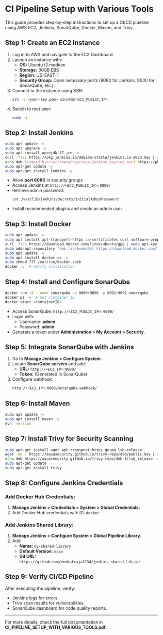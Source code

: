 # CI Pipeline Setup with Various Tools

This guide provides step-by-step instructions to set up a CI/CD pipeline using AWS EC2, Jenkins, SonarQube, Docker, Maven, and Trivy.

## Step 1: Create an EC2 Instance

1. Log in to AWS and navigate to the EC2 Dashboard.
2. Launch an instance with:
   - **OS:** Ubuntu t2.medium
   - **Storage:** 30GB EBS
   - **Region:** US-EAST-1
   - **Security Group:** Open necessary ports (8080 for Jenkins, 9000 for SonarQube, etc.).
3. Connect to the instance using SSH:
   ```sh
   ssh -i <your-key.pem> ubuntu@<EC2_PUBLIC_IP>
   ```
4. Switch to root user:
   ```sh
   sudo -i
   ```

## Step 2: Install Jenkins

```sh
sudo apt update -y
sudo apt upgrade -y
sudo apt install openjdk-17-jre -y
curl -fsSL https://pkg.jenkins.io/debian-stable/jenkins.io-2023.key | sudo tee /usr/share/keyrings/jenkins-keyring.asc > /dev/null
echo deb [signed-by=/usr/share/keyrings/jenkins-keyring.asc] https://pkg.jenkins.io/debian-stable binary/ | sudo tee /etc/apt/sources.list.d/jenkins.list > /dev/null
sudo apt-get update -y
sudo apt-get install jenkins -y
```
- Allow **port 8080** in security groups.
- Access Jenkins at `http://<EC2_PUBLIC_IP>:8080/`
- Retrieve admin password:
  ```sh
  cat /var/lib/jenkins/secrets/initialAdminPassword
  ```
- Install recommended plugins and create an admin user.

## Step 3: Install Docker

```sh
sudo apt update -y
sudo apt install apt-transport-https ca-certificates curl software-properties-common -y
curl -fsSL https://download.docker.com/linux/ubuntu/gpg | sudo apt-key add -
sudo add-apt-repository "deb [arch=amd64] https://download.docker.com/linux/ubuntu bionic stable" -y
sudo apt update -y
sudo apt install docker-ce -y
sudo chmod 777 /var/run/docker.sock
docker -v  # Verify installation
```

## Step 4: Install and Configure SonarQube

```sh
docker run -d --name sonarqube -p 9000:9000 -p 9092:9092 sonarqube
docker ps -a  # Get container ID
docker start <containerID>
```
- Access SonarQube: `http://<EC2_PUBLIC_IP>:9000/`
- Login with:
  - Username: **admin**
  - Password: **admin**
- Generate a token under **Administration > My Account > Security**.

## Step 5: Integrate SonarQube with Jenkins

1. Go to **Manage Jenkins > Configure System**.
2. Locate **SonarQube servers** and add:
   - **URL:** `http://<EC2_IP>:9000/`
   - **Token:** (Generated in SonarQube)
3. Configure webhook:
   ```sh
   http://<EC2_IP>:8080/sonarqube-webhook/
   ```

## Step 6: Install Maven

```sh
sudo apt update -y
sudo apt install maven -y
mvn -version
```

## Step 7: Install Trivy for Security Scanning

```sh
sudo apt-get install wget apt-transport-https gnupg lsb-release
wget -qO - https://aquasecurity.github.io/trivy-repo/deb/public.key | sudo apt-key add -
echo deb https://aquasecurity.github.io/trivy-repo/deb $(lsb_release -sc) main | sudo tee -a /etc/apt/sources.list.d/trivy.list
sudo apt-get update
sudo apt-get install trivy
```

## Step 8: Configure Jenkins Credentials

### Add Docker Hub Credentials:
1. **Manage Jenkins > Credentials > System > Global Credentials.**
2. Add Docker Hub credentials with ID: `docker`.

### Add Jenkins Shared Library:
1. **Manage Jenkins > Configure System > Global Pipeline Library.**
2. Add:
   - **Name:** `my-shared-library`
   - **Default Version:** `main`
   - **Git URL:** `https://github.com/venkatraja1234/jenkins_shared_lib.git`

## Step 9: Verify CI/CD Pipeline

After executing the pipeline, verify:
- Jenkins logs for errors.
- Trivy scan results for vulnerabilities.
- SonarQube dashboard for code quality reports.

---

For more details, check the full documentation in **CI_PIPELINE_SETUP_WITH_VARIOUS_TOOLS.pdf**.
